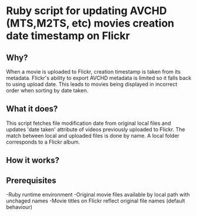 # Ruby script for updating AVCHD (MTS,M2TS, etc) movies creation date timestamp on Flickr

## Why?
When a movie is uploaded to Flickr, creation timestamp is taken from its metadata. Flickr's ability to export AVCHD metadata is limited so it falls back to using upload date. This leads to movies being displayed in incorrect order when sorting by date taken.
## What it does?
This script fetches file modification date from original local files and updates 'date taken' attribute of videos previously uploaded to Flickr. The match between local and uploaded files is done by name. A local folder corresponds to a Flickr album.
## How it works?

## Prerequisites
-Ruby runtime environment
-Original movie files available by local path with unchaged names
-Movie titles on Flickr reflect original file names (default behaviour)

